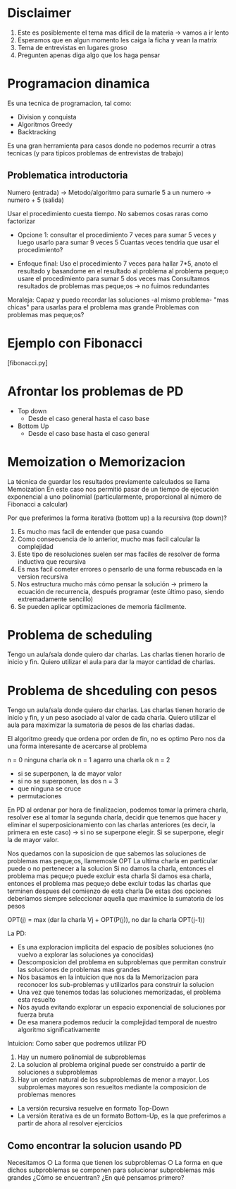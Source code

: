 # Disclaimer
1. Este es posiblemente el tema mas dificil de la materia -> vamos a ir lento
2. Esperamos que en algun momento les caiga la ficha y vean la matrix
3. Tema de entrevistas en lugares groso
4. Pregunten apenas diga algo que los haga pensar

# Programacion dinamica
Es una tecnica de programacion, tal como:
  - Division y conquista
  - Algoritmos Greedy
  - Backtracking

Es una gran herramienta para casos donde no podemos recurrir a otras tecnicas (y para tipicos problemas de entrevistas de trabajo)

## Problematica introductoria

Numero (entrada) -> Metodo/algoritmo para sumarle 5 a un numero -> numero + 5 (salida)

Usar el procedimiento cuesta tiempo. No sabemos cosas raras como factorizar
  - Opcione 1: consultar el procedimiento 7 veces para sumar 5 veces y luego usarlo para sumar 9 veces 5 
  Cuantas veces tendria que usar el procedimiento?

  - Enfoque final: Uso el procedimiento 7 veces para hallar 7*5, anoto el resultado y basandome en el resultado al problema 
  al problema peque;o usare el procedimiento para sumar 5 dos veces mas 
Consultamos resultados de problemas mas peque;os -> no fuimos redundantes 

Moraleja: Capaz y puedo recordar las soluciones -al mismo problema- "mas chicas" para usarlas para el problema mas grande 
Problemas con problemas mas peque;os?

# Ejemplo con Fibonacci
  [fibonacci.py]
# Afrontar los problemas de PD 
- Top down 
  - Desde el caso general hasta el caso base
- Bottom Up 
  - Desde el caso base hasta el caso general

# Memoization o Memorizacion
La técnica de guardar los resultados previamente calculados se llama Memoization
En este caso nos permitió pasar de un tiempo de ejecución exponencial a uno polinomial (particularmente, proporcional al número de Fibonacci a calcular)

Por que preferimos la forma iterativa (bottom up) a la recursiva (top down)?
1. Es mucho mas facil de entender que pasa cuando
2. Como consecuencia de lo anterior, mucho mas facil calcular la complejidad
3. Este tipo de resoluciones suelen ser mas faciles de resolver de forma inductiva que recursiva
4. Es mas facil cometer errores o pensarlo de una forma rebuscada en la version recursiva 
5. Nos estructura mucho más cómo pensar la solución → primero la ecuación de recurrencia, después programar (este último paso, siendo extremadamente sencillo)
6. Se pueden aplicar optimizaciones de memoria fácilmente.

# Problema de scheduling
Tengo un aula/sala donde quiero dar charlas. Las charlas tienen horario de inicio y fin.
Quiero utilizar el aula para dar la mayor cantidad de charlas.

# Problema de shceduling con pesos
Tengo un aula/sala donde quiero dar charlas. Las charlas tienen horario de inicio y fin,
y un peso asociado al valor de cada charla. Quiero utilizar el aula para maximizar la
sumatoria de pesos de las charlas dadas. 

El algoritmo greedy que ordena por orden de fin, no es optimo 
Pero nos da una forma interesante de acercarse al problema

n = 0 ninguna charla ok 
n = 1 agarro una charla ok 
n = 2 
  - si se superponen, la de mayor valor 
  - si no se superponen, las dos
n = 3 
  - que ninguna se cruce 
  - permutaciones

En PD al ordenar por hora de finalizacion, podemos tomar la primera charla, resolver ese 
al tomar la segunda charla, decidir que tenemos que hacer y eliminar el superposicionamiento con las charlas anteriores 
(es decir, la primera en este caso) -> si no se superpone elegir. Si se superpone, elegir la de mayor valor.

Nos quedamos con la suposicion de que sabemos las soluciones de problemas mas peque;os, llamemosle OPT 
La ultima charla en particular puede o no pertenecer a la solucion 
Si no damos la charla, entonces el problema mas peque;o puede excluir esta charla 
Si damos esa charla, entonces el problema mas peque;o debe excluir todas las charlas 
  que terminen despues del comienzo de esta charla 
De estas dos opciones deberíamos siempre seleccionar aquella que maximice la sumatoria de los pesos

OPT(j) = max (dar la charla Vj + OPT(P(j)), no dar la charla OPT(j-1)) 

La PD:
- Es una exploracion implicita del espacio de posibles soluciones (no vuelvo a explorar las soluciones ya conocidas)
- Descomposicion del problema en subproblemas que permitan construir las soluciones de problemas mas grandes 
- Nos basamos en la intuicion que nos da la Memorizacion para reconocer los sub-problemas y utilizarlos 
para construir la solucion 
- Una vez que tenemos todas las soluciones memorizadas, el problema esta resuelto 
- Nos ayuda evitando explorar un espacio exponencial de soluciones por fuerza bruta
- De esa manera podemos reducir la complejidad temporal de nuestro algoritmo significativamente

Intuicion: Como saber que podremos utilizar PD 
1. Hay un numero polinomial de subproblemas 
2. La solucion al problema original puede ser construido a partir de soluciones a subproblemas
3. Hay un orden natural de los subproblemas de menor a mayor. Los subprolemas mayores son resueltos
mediante la composicion de problemas menores
  - La versión recursiva resuelve en formato Top-Down
  - La versión iterativa es de un formato Bottom-Up, es la que preferimos a partir de ahora al resolver ejercicios

## Como encontrar la solucion usando PD 
Necesitamos
○ La forma que tienen los subproblemas
○ La forma en que dichos subproblemas se componen para solucionar subproblemas más grandes
¿Cómo se encuentran?
¿En qué pensamos primero?


